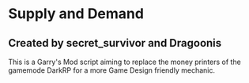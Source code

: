 # Supply and Demand
## Created by secret_survivor and Dragoonis

This is a Garry's Mod script aiming to replace the money printers of the gamemode DarkRP for a more Game Design friendly mechanic.